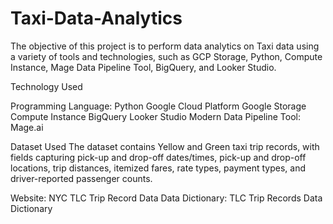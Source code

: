 # Taxi-Data-Analytics
The objective of this project is to perform data analytics on Taxi data using a variety of tools and technologies, such as GCP Storage, Python, Compute Instance, Mage Data Pipeline Tool, BigQuery, and Looker Studio.

Technology Used

Programming Language: Python
Google Cloud Platform
Google Storage
Compute Instance
BigQuery
Looker Studio
Modern Data Pipeline Tool: Mage.ai

Dataset Used
The dataset contains Yellow and Green taxi trip records, with fields capturing pick-up and drop-off dates/times, pick-up and drop-off locations, trip distances, itemized fares, rate types, payment types, and driver-reported passenger counts.

Website: NYC TLC Trip Record Data
Data Dictionary: TLC Trip Records Data Dictionary

